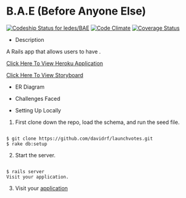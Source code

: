 # B.A.E (Before Anyone Else)
[ ![Codeship Status for ledes/BAE](https://codeship.com/projects/66a1d520-42b3-0133-a1f9-1eb5f82d52fc/status?branch=master)](https://codeship.com/projects/103829)
[![Code Climate](https://codeclimate.com/github/ledes/BAE/badges/gpa.svg)](https://codeclimate.com/github/ledes/BAE)
[![Coverage Status](https://coveralls.io/repos/ledes/BAE/badge.svg?branch=master&service=github)](https://coveralls.io/github/ledes/BAE?branch=master)


* Description

A Rails app that allows users to have .

[Click Here To View Heroku Application](https://protected-sands-5404.herokuapp.com/)

[Click Here To View Storyboard](https://trello.com/b/nSJUDmf7/bae)

* ER Diagram

* Challenges Faced

* Setting Up Locally

1. First clone down the repo, load the schema, and run the seed file.

```

$ git clone https://github.com/davidrf/launchvotes.git
$ rake db:setup

```

2. Start the server.

```

$ rails server
Visit your application.

```
3. Visit your [application](http://localhost:3000/)
